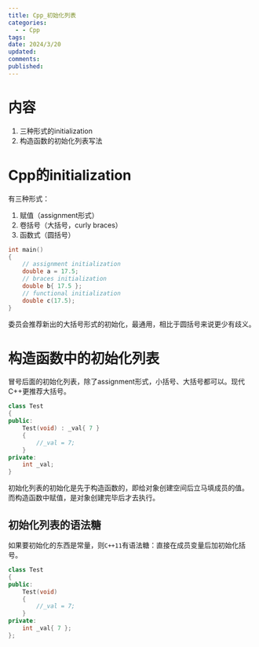 ```yaml
---
title: Cpp_初始化列表
categories:
  - - Cpp
tags: 
date: 2024/3/20
updated: 
comments: 
published:
---
```

# 内容
1. 三种形式的initialization
2. 构造函数的初始化列表写法
# Cpp的initialization
有三种形式：
1. 赋值（assignment形式）
2. 卷括号（大括号，curly braces）
3. 函数式（圆括号）

```cpp
int main()
{
    // assignment initialization
    double a = 17.5;
    // braces initialization
    double b{ 17.5 };
    // functional initialization
    double c(17.5);
}
```

委员会推荐新出的大括号形式的初始化，最通用，相比于圆括号来说更少有歧义。
# 构造函数中的初始化列表

冒号后面的初始化列表，除了assignment形式，小括号、大括号都可以。现代C++更推荐大括号。

```cpp
class Test
{
public:
    Test(void) : _val{ 7 }
    {
        //_val = 7;
    }
private:
    int _val;
}
```

初始化列表的初始化是先于构造函数的，即给对象创建空间后立马填成员的值。
而构造函数中赋值，是对象创建完毕后才去执行。
## 初始化列表的语法糖

如果要初始化的东西是常量，则`C++11`有语法糖：直接在成员变量后加初始化括号。
```cpp
class Test
{
public:
    Test(void)
    {
        //_val = 7;
    }
private:
    int _val{ 7 };
};
```
